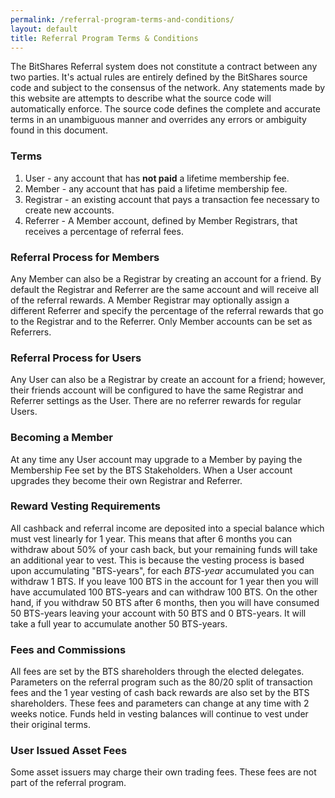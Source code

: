 ```yaml
---
permalink: /referral-program-terms-and-conditions/
layout: default
title: Referral Program Terms & Conditions
---
```


The BitShares Referral system does not constitute a contract between any two parties.  It's actual rules are
entirely defined by the BitShares source code and subject to the consensus of the network.  Any statements made
by this website are attempts to describe what the source code will automatically enforce.  The source code defines
the complete and accurate terms in an unambiguous manner and overrides any errors or ambiguity found in this
document.

### Terms

1. User - any account that has **not paid** a lifetime membership fee.
2. Member - any account that has paid a lifetime membership fee.
3. Registrar - an existing account that pays a transaction fee necessary to create new accounts.
4. Referrer -  A Member account, defined by Member Registrars, that receives a percentage of referral fees.

### Referral Process for Members

Any Member can also be a Registrar by creating an account for a friend.  By default the Registrar and Referrer are the same account and
will receive all of the referral rewards.   A Member Registrar may optionally assign a different Referrer and specify the
percentage of the referral rewards that go to the Registrar and to the Referrer.    Only Member accounts can be set as Referrers.

### Referral Process for Users

Any User can also be a Registrar by create an account for a friend; however, their friends account will be configured to have
the same Registrar and Referrer settings as the User.   There are no referrer rewards for regular Users.

### Becoming a Member

At any time any User account may upgrade to a Member by paying the Membership Fee set by the BTS Stakeholders.  When
a User account upgrades they become their own Registrar and Referrer.

### Reward Vesting Requirements

All cashback and referral income are deposited into a special balance which must vest linearly for 1 year.  This
means that after 6 months you can withdraw about 50% of your cash back, but your remaining funds will take an
additional year to vest.   This is because the vesting process is based upon accumulating "BTS-years", for
each *BTS-year* accumulated you can withdraw 1 BTS.  If you leave 100 BTS in the account for 1 year then you
will have accumulated 100 BTS-years and can withdraw 100 BTS.   On the other hand, if you withdraw 50 BTS after
6 months, then you will have consumed 50 BTS-years leaving your account with 50 BTS and 0 BTS-years.  It will take
a full year to accumulate another 50 BTS-years.

### Fees and Commissions

All fees are set by the BTS shareholders through the elected delegates.  Parameters on the referral program
such as the 80/20 split of transaction fees and the 1 year vesting of cash back rewards are also set by the
BTS shareholders.   These fees and parameters can change at any time with 2 weeks notice.  Funds held in vesting
balances will continue to vest under their original terms.

### User Issued Asset Fees

Some asset issuers may charge their own trading fees.   These fees are not part of the referral program.
